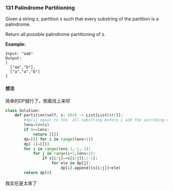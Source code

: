 ### 131 Palindrome Partitioning

Given a string *s*, partition *s* such that every substring of the partition is a palindrome.

Return all possible palindrome partitioning of *s*.

**Example:**

```
Input: "aab"
Output:
[
  ["aa","b"],
  ["a","a","b"]
]
```

#### 想法

简单的DP就行了，倒着找上来呗

```python
class Solution:
    def partition(self, s: str) -> List[List[str]]:
        #dp[i] equal to the  all substring before i add the accroding dp[j]
        lens=len(s)
        if 0==lens:
            return [[]]
        dp=[[] for i in range(lens+1)]
        dp[-1]=[[]]
        for i in range(lens-1,-1,-1):
            for j in range(i+1,lens+1):
                if s[i:j]==s[i:j][::-1]:
                    for ele in dp[j]:
                        dp[i].append([s[i:j]]+ele)
        return dp[0]
```

我实在是太笨了